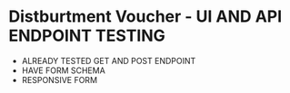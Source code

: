 # Distburtment Voucher - UI AND API ENDPOINT TESTING

- ALREADY TESTED GET AND POST ENDPOINT
- HAVE FORM SCHEMA
- RESPONSIVE FORM
  
